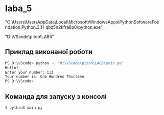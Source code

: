 # laba_5

"C:\Users\User\AppData\Local\Microsoft\WindowsApps\PythonSoftwareFoundation.Python.3.11_qbz5n2kfra8p0\python.exe"

"D:\VScode\piton\LAB5"

## Приклад виконаної роботи
```bash
PS D:\VScode> python -u "d:\VScode\piton\LAB5\main.py"
Hello!
Enter your number: 113
Your number is: One Hundred Thirteen
PS D:\VScode> 
```
## Команда для запуску з консолі 

```bash
$ python3 main.py
```
